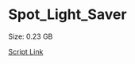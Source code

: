 # Spot_Light_Saver

Size: 0.23 GB

[Script Link](https://github.com/liuyal/Archive/blob/master/Python/Utilities/Miscellaneous/spotlight_saver.py)